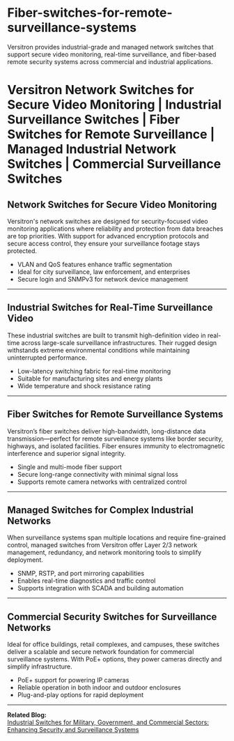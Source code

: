 # Fiber-switches-for-remote-surveillance-systems
Versitron provides industrial-grade and managed network switches that support secure video monitoring, real-time surveillance, and fiber-based remote security systems across commercial and industrial applications.

# Versitron Network Switches for Secure Video Monitoring | Industrial Surveillance Switches | Fiber Switches for Remote Surveillance | Managed Industrial Network Switches | Commercial Surveillance Switches

## Network Switches for Secure Video Monitoring

Versitron's network switches are designed for security-focused video monitoring applications where reliability and protection from data breaches are top priorities. With support for advanced encryption protocols and secure access control, they ensure your surveillance footage stays protected.

- VLAN and QoS features enhance traffic segmentation  
- Ideal for city surveillance, law enforcement, and enterprises  
- Secure login and SNMPv3 for network device management

---

## Industrial Switches for Real-Time Surveillance Video

These industrial switches are built to transmit high-definition video in real-time across large-scale surveillance infrastructures. Their rugged design withstands extreme environmental conditions while maintaining uninterrupted performance.

- Low-latency switching fabric for real-time monitoring  
- Suitable for manufacturing sites and energy plants  
- Wide temperature and shock resistance rating

---

## Fiber Switches for Remote Surveillance Systems

Versitron’s fiber switches deliver high-bandwidth, long-distance data transmission—perfect for remote surveillance systems like border security, highways, and isolated facilities. Fiber ensures immunity to electromagnetic interference and superior signal integrity.

- Single and multi-mode fiber support  
- Secure long-range connectivity with minimal signal loss  
- Supports remote camera networks with centralized control

---

## Managed Switches for Complex Industrial Networks

When surveillance systems span multiple locations and require fine-grained control, managed switches from Versitron offer Layer 2/3 network management, redundancy, and network monitoring tools to simplify deployment.

- SNMP, RSTP, and port mirroring capabilities  
- Enables real-time diagnostics and traffic control  
- Supports integration with SCADA and building automation

---

## Commercial Security Switches for Surveillance Networks

Ideal for office buildings, retail complexes, and campuses, these switches deliver a scalable and secure network foundation for commercial surveillance systems. With PoE+ options, they power cameras directly and simplify infrastructure.

- PoE+ support for powering IP cameras  
- Reliable operation in both indoor and outdoor enclosures  
- Plug-and-play options for rapid deployment

---

**Related Blog:**  
[Industrial Switches for Military, Government, and Commercial Sectors: Enhancing Security and Surveillance Systems](https://www.versitron.com/blogs/post/industrial-switches-for-military-government-and-commercial-sectors-enhancing-security-and-surveillance-systems)

